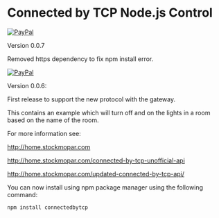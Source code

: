 Connected by TCP Node.js Control
=================================
 
[![PayPal](https://www.paypalobjects.com/en_US/i/btn/btn_donate_LG.gif)](https://www.paypal.com/cgi-bin/webscr?cmd=_s-xclick&hosted_button_id=NKVWX2AJRLDT2)

Version 0.0.7

Removed https dependency to fix npm install error.

[![PayPal](https://www.paypalobjects.com/en_US/i/btn/btn_donate_LG.gif)](https://www.paypal.com/cgi-bin/webscr?cmd=_s-xclick&hosted_button_id=NKVWX2AJRLDT2)

Version 0.0.6:

First release to support the new protocol with the gateway.

This contains an example which will turn off and on the lights in a room based on the name of the room.

For more information see:

http://home.stockmopar.com

http://home.stockmopar.com/connected-by-tcp-unofficial-api

http://home.stockmopar.com/updated-connected-by-tcp-api/

You can now install using npm package manager using the following command:
```sh
npm install connectedbytcp
